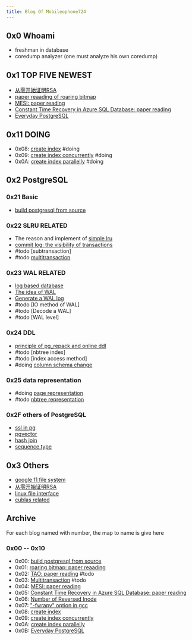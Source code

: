 ```yaml
---
title: Blog Of Mobileophone724
---
```


## 0x0 Whoami
- freshman in database
- coredump analyzer (one must analyze his own coredump)

## 0x1 TOP FIVE NEWEST
- [从零开始证明RSA](zero2rsa)
- [paper reaading of roaring bitmap](0x01)
- [MESI: paper reading](0x04)
- [Constant Time Recovery in Azure SQL Database: paper reading](0x05)
- [Everyday PostgreSQL](0x0b)

## 0x11 DOING
- 0x08: [create index](0x08) #doing
- 0x09: [create index concurrently](0x09) #doing
- 0x0A: [create index parallelly](0x0a) #doing

## 0x2 PostgreSQL
### 0x21 Basic
- [build postgresql from source](0x00)

### 0x22 SLRU RELATED
- The reason and implement of [simple lru](slru)
- [commit log: the visibility of transactions](clog)
- #todo [subtransaction]
- #todo [multitransaction](multi-transaction)

### 0x23 WAL RELATED
- [log based database](database-log)
- [The idea of WAL](wal-basic)
- [Generate a WAL log](wal-insert)
- #todo [IO method of WAL]
- #todo [Decode a WAL]
- #todo [WAL level]

### 0x24 DDL
- [principle of pg_repack and online ddl](pg_repack)
- #todo [nbtree index]
- #todo [index access method]
- #doing  [column schema change](column-schema-change)

### 0x25 data representation
- #doing  [page representation](heap-page-representation)
- #todo  [nbtree representation](nbtree-representation)

### 0x2F others of PostgreSQL
- [ssl in pg](ssl-in-pg)
- [pgvector](pgvector)
- [hash join](hashjoin)
- [sequence type](sequence_type)

## 0x3 Others
- [google f1 file system](google-f1)
- [从零开始证明RSA](zero2rsa)
- [linux file interface](linux-file)
- [cublas related](cublasdgemmtutor)


## Archive
For each blog named with number, the map to name is give here

### 0x00 -- 0x10
- 0x00: [build postgresql from source](0x00)
- 0x01: [roaring bitmap: paper reaading](0x01)
- 0x02: [TAO: paper reading](0x02) #todo
- 0x03: [Multitransaction](0x03) #todo
- 0x04: [MESI: paper reading](0x04)
- 0x05: [Constant Time Recovery in Azure SQL Database: paper reading](0x05)
- 0x06: [Number of Reversed Inode](0x06)
- 0x07: ["-fwrapv" option in gcc](0x07)
- 0x08: [create index](0x08)
- 0x09: [create index concurrently](0x09)
- 0x0A: [create index parallelly](0x0a)
- 0x0B: [Everyday PostgreSQL](0x0b)